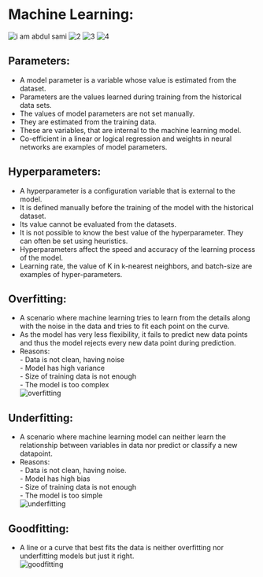 # Machine Learning: <br>

![i am abdul sami](https://user-images.githubusercontent.com/65020391/198527611-c5cf8a4d-ad1d-437b-9f85-c2d8007d9584.png)
![2](https://user-images.githubusercontent.com/65020391/198527638-47a08679-29ab-4469-8def-969bfe805c0d.png)
![3](https://user-images.githubusercontent.com/65020391/198527655-14be746e-9149-453f-b77f-13b47f330b70.png)
![4](https://user-images.githubusercontent.com/65020391/198527671-d365a2e7-d0df-4512-9639-bb58b22d57f5.png)

## Parameters: <br>
- A model parameter is a variable whose value is estimated from the dataset. <br>
- Parameters are the values learned during training from the historical data sets. <br>
- The values of model parameters are not set manually. <br>
- They are estimated from the training data. <br>
- These are variables, that are internal to the machine learning model. <br>
- Co-efficient in a linear or logical regression and weights in neural networks are examples of model parameters. <br>

## Hyperparameters:
- A hyperparameter is a configuration variable that is external to the model. <br>
- It is defined manually before the training of the model with the historical dataset. <br>
- Its value cannot be evaluated from the datasets.<br>
- It is not possible to know the best value of the hyperparameter. They can often be set using heuristics.<br>
- Hyperparameters affect the speed and accuracy of the learning process of the model.<br>
- Learning rate, the value of K in k-nearest neighbors, and batch-size are examples of hyper-parameters.<br>

## Overfitting:
-	A scenario where machine learning tries to learn from the details along with the noise in the data and tries to fit each point on the curve.<br>
-	As the model has very less flexibility, it fails to predict new data points and thus the model rejects every new data point during prediction.<br>
- Reasons:<br>
		    - Data is not clean, having noise<br>
		    - Model has high variance<br>
		    - Size of training data is not enough<br>
		    - The model is too complex<br>
![overfitting](https://user-images.githubusercontent.com/65020391/198529626-5a7aebdd-676c-48cd-afb4-26efb5c26161.png) <br>

## Underfitting:
- A scenario where machine learning model can neither learn the relationship between variables in data nor predict or classify a new datapoint.<br>
- Reasons:<br>
		       - Data is not clean, having noise.<br>
		       - Model has high bias<br>
		       - Size of training data is not enough	<br>
		       - The model is too simple<br>
![underfitting](https://user-images.githubusercontent.com/65020391/198530352-4666c7bb-b21d-4959-9cde-97bad04f3ea5.png)<br>

## Goodfitting:
- A line or a curve that best fits the data is neither overfitting nor underfitting models but just it right.<br>
![goodfitting](https://user-images.githubusercontent.com/65020391/198530537-d69d362f-7e66-438f-b229-efeb2d1b240b.png)
  

